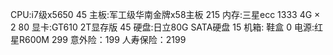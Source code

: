 CPU:i7级x5650 45
主板:军工级华南金牌x58主板 215
内存:三星ecc 1333 4G × 2 80
显卡:GT610 2T显存版 45
硬盘:日立80G SATA硬盘 15
机箱: 鞋盒 0
电源:红星R600M 299
意外险：199
人寿保险：2199